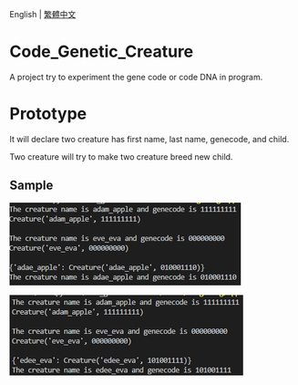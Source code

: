 English | [繁體中文](README_TCH.md)
# Code_Genetic_Creature
A project try to experiment the gene code or code DNA in program.

# Prototype
It will declare two creature has first name, last name, genecode, and child.

Two creature will try to make two creature breed new child.

## Sample
![sample0](prototype/image/code_gene_sample0.png)

![sample1](prototype/image/code_gene_sample1.png)
